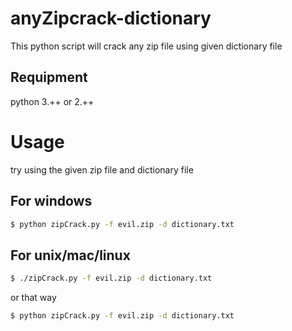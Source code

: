 # anyZipcrack-dictionary
This python script will crack any zip file using given dictionary file
## Requipment

python 3.++ or  2.++

# Usage
try using the given zip file and dictionary file

## For windows

```bash
$ python zipCrack.py -f evil.zip -d dictionary.txt
```

## For unix/mac/linux

```bash
$ ./zipCrack.py -f evil.zip -d dictionary.txt
```
or that way
```bash
$ python zipCrack.py -f evil.zip -d dictionary.txt
```
